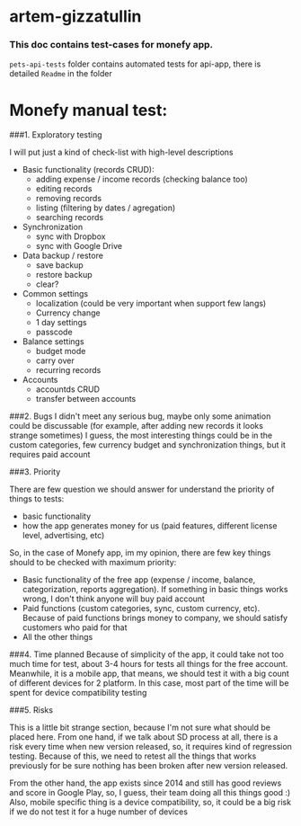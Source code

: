 # artem-gizzatullin

### This doc contains test-cases for monefy app.

`pets-api-tests` folder contains automated tests for api-app, there is detailed `Readme` in the folder

# Monefy manual test:

###1. Exploratory testing

I will put just a kind of check-list with high-level descriptions
* Basic functionality (records CRUD):
    * adding expense / income records (checking balance too)
    * editing records
    * removing records
    * listing (filtering by dates / agregation)
    * searching records
* Synchronization
    * sync with Dropbox
    * sync with Google Drive
* Data backup / restore
    * save backup
    * restore backup
    * clear?
* Common settings
    * localization (could be very important when support few langs)
    * Currency change
    * 1 day settings
    * passcode
* Balance settings
    * budget mode
    * carry over
    * recurring records
* Accounts
    * accountds CRUD
    * transfer between accounts

###2. Bugs
I didn't meet any serious bug, maybe only some animation could be discussable (for example, after adding new records it looks strange sometimes)
I guess, the most interesting things could be in the custom categories, few currency budget and synchronization things, but it requires paid account

###3. Priority

There are few question we should answer for understand the priority of things to tests:
* basic functionality
* how the app generates money for us (paid features, different license level, advertising, etc)

So, in the case of Monefy app, im my opinion, there are few key things should to be checked with maximum priority:
* Basic functionality of the free app (expense / income, balance, categorization, reports aggregation). If something in basic things works wrong, I don't think anyone will buy paid account
* Paid functions (custom categories, sync, custom currency, etc). Because of paid functions brings money to company, we should satisfy customers who paid for that
* All the other things

###4. Time planned
Because of simplicity of the app, it could take not too much time for test, about 3-4 hours for tests all things for the free account.
Meanwhile, it is a mobile app, that means, we should test it with a big count of different devices for 2 platform.
In this case, most part of the time will be spent for device compatibility testing

###5. Risks

This is a little bit strange section, because I'm not sure what should be placed here.
From one hand, if we talk about SD process at all, there is a risk every time when new version released, so, it requires kind of regression testing.
Because of this, we need to retest all the things that works previously for be sure nothing has been broken after new version released.

From the other hand, the app exists since 2014 and still has good reviews and score in Google Play, so, I guess, their team doing all this things good :) 
Also, mobile specific thing is a device compatibility, so, it could be a big risk if we do not test it for a huge number of devices
